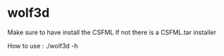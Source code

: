 # wolf3d

Make sure to have install the CSFML
If not there is a CSFML.tar installer

How to use : ./wolf3d -h

